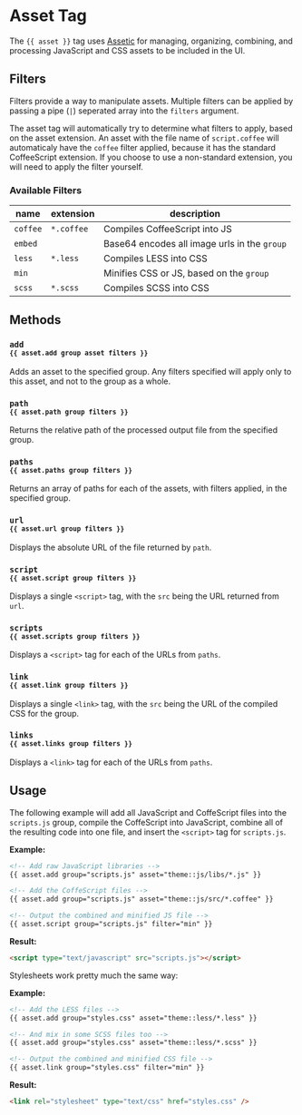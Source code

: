# Asset Tag

The `{{ asset }}` tag uses [Assetic](https://github.com/kriswallsmith/assetic) for managing, organizing, combining, and processing JavaScript and CSS assets to be included in the UI.


## Filters
Filters provide a way to manipulate assets. Multiple filters can be applied by passing a pipe (`|`) seperated array into the `filters` argument.

The asset tag will automatically try to determine what filters to apply, based on the asset extension. An asset with the file name of `script.coffee` will automaticaly have the `coffee` filter applied, because it has the standard CoffeeScript extension. If you choose to use a non-standard extension, you will need to apply the filter yourself.

### Available Filters

name     | extension  | description
---------|------------|------------
`coffee` | `*.coffee` | Compiles CoffeeScript into JS
`embed`  |            | Base64 encodes all image urls in the `group`
`less`   | `*.less`   | Compiles LESS into CSS
`min`    |            | Minifies CSS or JS, based on the `group`
`scss`   | `*.scss`   | Compiles SCSS into CSS


## Methods

### `add`<br/><sub>`{{ asset.add group asset filters }}`</sub>

Adds an asset to the specified group. Any filters specified will apply only to this asset, and not to the group as a whole.

### `path`<br/><sub>`{{ asset.path group filters }}`</sub>

Returns the relative path of the processed output file from the specified group.

### `paths`<br/><sub>`{{ asset.paths group filters }}`</sub>

Returns an array of paths for each of the assets, with filters applied, in the specified group.

### `url`<br/><sub>`{{ asset.url group filters }}`</sub>

Displays the absolute URL of the file returned by `path`.

### `script`<br/><sub>`{{ asset.script group filters }}`</sub>

Displays a single `<script>` tag, with the `src` being the URL returned from `url`.

### `scripts`<br/><sub>`{{ asset.scripts group filters }}`</sub>

Displays a `<script>` tag for each of the URLs from `paths`.

### `link`<br/><sub>`{{ asset.link group filters }}`</sub>

Displays a single `<link>` tag, with the `src` being the URL of the compiled CSS for the group.

### `links`<br/><sub>`{{ asset.links group filters }}`</sub>

Displays a `<link>` tag for each of the URLs from `paths`.


## Usage
The following example will add all JavaScript and CoffeScript files into the `scripts.js` group, compile the CoffeScript into JavaScript, combine all of the resulting code into one file, and insert the `<script>` tag for `scripts.js`.

**Example:**
```html
<!-- Add raw JavaScript libraries -->
{{ asset.add group="scripts.js" asset="theme::js/libs/*.js" }}

<!-- Add the CoffeScript files -->
{{ asset.add group="scripts.js" asset="theme::js/src/*.coffee" }}

<!-- Output the combined and minified JS file -->
{{ asset.script group="scripts.js" filter="min" }}
```

**Result:**
```html
<script type="text/javascript" src="scripts.js"></script>
```

Stylesheets work pretty much the same way:

**Example:**
```html
<!-- Add the LESS files -->
{{ asset.add group="styles.css" asset="theme::less/*.less" }}

<!-- And mix in some SCSS files too -->
{{ asset.add group="styles.css" asset="theme::less/*.scss" }}

<!-- Output the combined and minified CSS file -->
{{ asset.link group="styles.css" filter="min" }}
```

**Result:**
```html
<link rel="stylesheet" type="text/css" href="styles.css" />
```